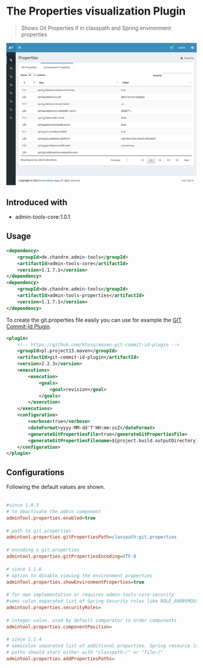 # The Properties visualization Plugin
> Shows Git Properties if in classpath and Spring environment properties

 ![Preview image](doc/screen_propertyBrowser_org.png?raw=true "AdminTool Properties UI")

## Introduced with
* admin-tools-core:1.0.1

## Usage

```xml
<dependency>
	<groupId>de.chandre.admin-tools</groupId>
	<artifactId>admin-tools-core</artifactId>
	<version>1.1.7.1</version>
</dependency>
<dependency>
	<groupId>de.chandre.admin-tools</groupId>
	<artifactId>admin-tools-properties</artifactId>
	<version>1.1.7.1</version>
</dependency>
```

To create the git.properties file easily you can use for example the [GIT Commit-Id Plugin](https://github.com/ktoso/maven-git-commit-id-plugin).

```xml
<plugin>
	<!-- https://github.com/ktoso/maven-git-commit-id-plugin -->
	<groupId>pl.project13.maven</groupId>
	<artifactId>git-commit-id-plugin</artifactId>
	<version>2.2.3</version>
	<executions>
		<execution>
			<goals>
				<goal>revision</goal>
			</goals>
		</execution>
	</executions>
	<configuration>
		<verbose>true</verbose>
		<dateFormat>yyyy-MM-dd'T'HH:mm:ssZ</dateFormat>
		<generateGitPropertiesFile>true</generateGitPropertiesFile>
		<generateGitPropertiesFilename>${project.build.outputDirectory}/git.properties</generateGitPropertiesFilename>
	</configuration>
</plugin>
```

## Configurations

Following the default values are shown.	
```ini

#since 1.0.3
# to deactivate the admin component
adminTool.properties.enabled=true

# path to git.properties
admintool.properties.gitPropertiesPath=classpath:git.properties

# encoding o git.properties
admintool.properties.gitPropertiesEncoding=UTF-8

# since 1.1.6
# option to disable viewing the environment properties
adminTool.properties.showEnvironmentProperties=true

# for own implementation or requires admin-tools-core-security
#semi-colon separated list of Spring Security roles like ROLE_ANONYMOUS;ROLE_ADMIN
admintool.properties.securityRoles=

# integer value. used by default comparator to order components
admintool.properties.componentPosition=

# since 1.1.4
# semicolon separated list of additional properties. Spring resource loading will be used.
# paths should start either with "classpath:/" or "file:/"
admintool.properties.addPropertiesPaths=
	
```
